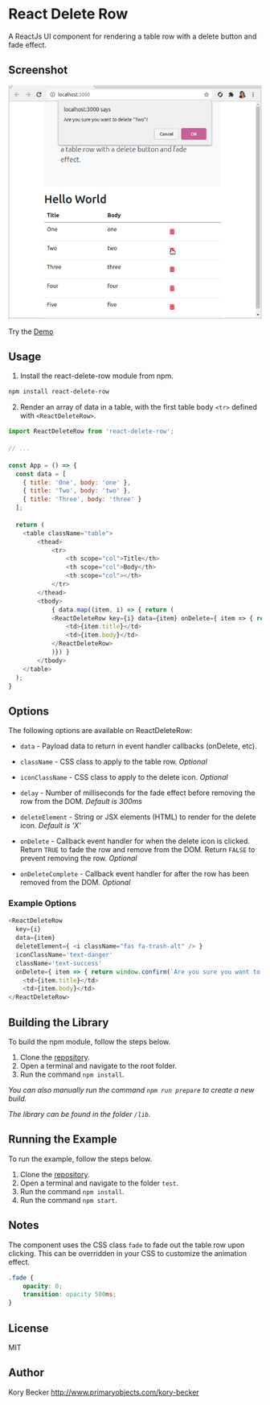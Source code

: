 React Delete Row
================

A ReactJs UI component for rendering a table row with a delete button and fade effect.

## Screenshot

![ReactJs component for deleting a row in a table with a fade effect.](https://raw.githubusercontent.com/primaryobjects/react-delete-row/master/screenshot.gif)

Try the [Demo](https://plnkr.co/edit/VwDltPC0SW90lCHx?preview)

## Usage

1. Install the react-delete-row module from npm.

```bash
npm install react-delete-row
```

2. Render an array of data in a table, with the first table body `<tr>` defined with `<ReactDeleteRow>`.

```js
import ReactDeleteRow from 'react-delete-row';

// ...

const App = () => {
  const data = [
    { title: 'One', body: 'one' },
    { title: 'Two', body: 'two' },
    { title: 'Three', body: 'three' }
  ];

  return (
    <table className="table">
        <thead>
            <tr>
                <th scope="col">Title</th>
                <th scope="col">Body</th>
                <th scope="col"></th>
            </tr>
        </thead>
        <tbody>
            { data.map((item, i) => { return (
            <ReactDeleteRow key={i} data={item} onDelete={ item => { return window.confirm(`Are you sure?`) }}>
                <td>{item.title}</td>
                <td>{item.body}</td>
            </ReactDeleteRow>
            )}) }
        </tbody>
    </table>
  );
}
```

## Options

The following options are available on ReactDeleteRow:

- `data` - Payload data to return in event handler callbacks (onDelete, etc).

- `className` - CSS class to apply to the table row. *Optional*

- `iconClassName` - CSS class to apply to the delete icon. *Optional*

- `delay` - Number of milliseconds for the fade effect before removing the row from the DOM. *Default is 300ms*

- `deleteElement` - String or JSX elements (HTML) to render for the delete icon. *Default is 'X'*

- `onDelete` - Callback event handler for when the delete icon is clicked. Return `TRUE` to fade the row and remove from the DOM. Return `FALSE` to prevent removing the row. *Optional*

- `onDeleteComplete` - Callback event handler for after the row has been removed from the DOM. *Optional*

### Example Options

```js
<ReactDeleteRow
  key={i}
  data={item}
  deleteElement={ <i className="fas fa-trash-alt" /> }
  iconClassName='text-danger'
  className='text-success'
  onDelete={ item => { return window.confirm(`Are you sure you want to delete "${item.title}"?`) }}>
    <td>{item.title}</td>
    <td>{item.body}</td>
</ReactDeleteRow>
```

## Building the Library

To build the npm module, follow the steps below.

1. Clone the [repository](https://github.com/primaryobjects/react-delete-row).
2. Open a terminal and navigate to the root folder.
3. Run the command `npm install`.

*You can also manually run the command `npm run prepare` to create a new build.*

*The library can be found in the folder `/lib`.*

## Running the Example

To run the example, follow the steps below.

1. Clone the [repository](https://github.com/primaryobjects/react-delete-row).
2. Open a terminal and navigate to the folder `test`.
3. Run the command `npm install`.
4. Run the command `npm start`.

## Notes

The component uses the CSS class `fade` to fade out the table row upon clicking. This can be overridden in your CSS to customize the animation effect.

```css
.fade {
    opacity: 0;
    transition: opacity 500ms;
}
```

## License

MIT

## Author

Kory Becker http://www.primaryobjects.com/kory-becker
